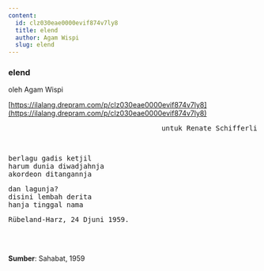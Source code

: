 ```yaml
---
content:
  id: clz030eae0000evif874v7ly8
  title: elend
  author: Agam Wispi
  slug: elend
---
```

### elend

oleh Agam Wispi

[https://ilalang.drepram.com/p/clz030eae0000evif874v7ly8](https://ilalang.drepram.com/p/clz030eae0000evif874v7ly8)

<pre align="right">
untuk Renate Schifferli
</pre>
<br/>
<pre>
berlagu gadis ketjil
harum dunia diwadjahnja
akordeon ditangannja
</pre>
<pre>
dan lagunja?
disini lembah derita
hanja tinggal nama
</pre>
<pre>
Rübeland-Harz, 24 Djuni 1959.
</pre>
<br/><br/>

**Sumber**: Sahabat, 1959
